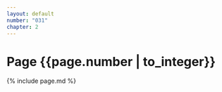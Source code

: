 ```yaml
---
layout: default
number: "031"
chapter: 2
---
```


# Page {{page.number | to_integer}}
{% include page.md %}
